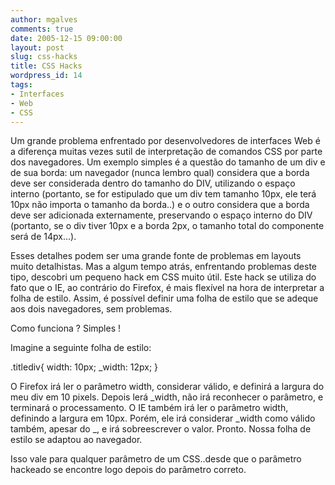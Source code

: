 ```yaml
---
author: mgalves
comments: true
date: 2005-12-15 09:00:00
layout: post
slug: css-hacks
title: CSS Hacks
wordpress_id: 14
tags:
- Interfaces
- Web
- CSS
---
```


Um grande problema enfrentado por desenvolvedores de interfaces Web é a diferença muitas vezes sutil de interpretação de comandos CSS por parte dos navegadores. Um exemplo simples é a questão do tamanho de um div e de sua borda: um navegador (nunca lembro qual) considera que a borda deve ser considerada dentro do tamanho do DIV, utilizando o espaço interno (portanto, se for estipulado que um div tem tamanho 10px, ele terá 10px não importa o tamanho da borda..) e o outro considera que a borda deve ser adicionada externamente, preservando o espaço interno do DIV (portanto, se o div tiver 10px e a borda 2px, o tamanho total do componente será de 14px...).

Esses detalhes podem ser uma grande fonte de problemas em layouts muito detalhistas. Mas a algum tempo atrás, enfrentando problemas deste tipo, descobri um pequeno hack em CSS muito útil. Este hack se utiliza do fato que o IE, ao contrário do Firefox, é mais flexível na hora de interpretar a folha de estilo.
Assim, é possível definir uma folha de estilo que se adeque aos dois navegadores, sem problemas.

Como funciona ? Simples !

Imagine a seguinte folha de estilo:

.titlediv{
width: 10px;
_width: 12px;
}

O Firefox irá ler o parâmetro width, considerar válido, e definirá a largura do meu div em 10 pixels. Depois lerá _width, não irá reconhecer o parâmetro, e terminará o processamento. O IE também irá ler o parâmetro width, definindo a largura em 10px. Porém, ele irá considerar _width como válido também, apesar do _, e irá sobreescrever o valor. Pronto. Nossa folha de estilo se adaptou ao navegador.

Isso vale para qualquer parâmetro de um CSS..desde que o parâmetro hackeado se encontre logo depois do parâmetro correto.
